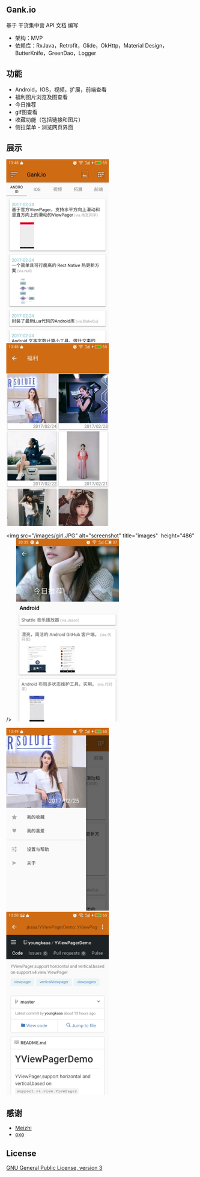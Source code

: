 ## Gank.io
基于 干货集中营 API 文档 编写

- 架构：MVP
- 依赖库：RxJava，Retrofit，Glide，OkHttp，Material Design，ButterKnife，GreenDao，Logger

## 功能
- Android，IOS，视频，扩展，前端查看
- 福利图片浏览及图查看
- 今日推荐
- gif图查看
- 收藏功能（包括链接和图片）
- 侧拉菜单
- 浏览网页界面
## 展示
<img src="/images/read.JPG" alt="images" title="images" height="486" />   <img src="/images/girls.JPG" alt="images" title="screenshot"  height="486" />

<img src="/images/girl.JPG" alt="screenshot" title="images"  height="486" />   <img src="/images/recommend.jpg" alt="images" title="images" height="486" />

<img src="/images/menu.JPG" alt="images" title="images"  height="486" />   <img src="/images/webview.JPG" alt="images" title="screenshot"  height="486" />


## 感谢
- [Meizhi](https://github.com/drakeet/Meizhi)
- [oxo](https://github.com/oxoooo/mr-mantou-android)

## License

[GNU General Public License, version 3](LICENSE)
